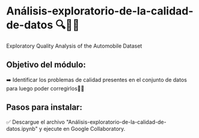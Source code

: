 # Análisis-exploratorio-de-la-calidad-de-datos 🔍🎯🐍
Exploratory Quality Analysis of the Automobile Dataset

## Objetivo del módulo: 
➡️ Identificar los problemas de calidad presentes en el conjunto de datos para luego poder corregirlos🕵🏼

## Pasos para instalar:
✅ Descargue el archivo "Análisis-exploratorio-de-la-calidad-de-datos.ipynb" y ejecute en Google Collaboratory.
 
